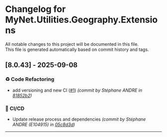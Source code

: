 # Changelog for MyNet.Utilities.Geography.Extensions

All notable changes to this project will be documented in this file.  
This file is generated automatically based on commit history and tags.




## [8.0.43] - 2025-09-08


### ♻️ Code Refactoring

- add versioning and new CI ([#1](https://github.com/sandre58/MyNet/issues/1)) *(commit by Stéphane ANDRE in [81852b2](https://github.com/sandre58/MyNet/commit/81852b2d63ece675b59e57a9497bec3fd444f95b))*


### 👷 CI/CD

- Update release process and dependencies *(commit by Stéphane ANDRE (E104915) in [05c8d3d](https://github.com/sandre58/MyNet/commit/05c8d3d065a6826c5aed80a37f89c5bd8d198653))*











---

